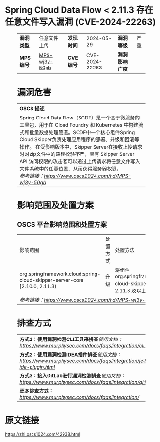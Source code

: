 # Spring Cloud Data Flow < 2.11.3 存在任意文件写入漏洞 (CVE-2024-22263)
<figure class="wp-block-table">
    <table>
        <tbody>
        <tr>
            <td><strong>漏洞类型</strong></td>
            <td>任意文件上传</td>
            <td><strong>发现时间</strong></td>
            <td>2024-05-29</td>
            <td><strong>漏洞等级</strong></td>
            <td>严重</td>
        </tr>
        <tr>
            <td><strong>MPS编号</strong></td>
            <td><a href="https://www.oscs1024.com/hd/MPS-wj3y-50gb">MPS-wj3y-50gb</a></td>
            <td><strong>CVE编号</strong></td>
            <td>CVE-2024-22263</td>
            <td><strong>漏洞影响广度</strong></td>
            <td></td>
        </tr>
        </tbody>
    </table>
</figure>


<figure class="wp-block-table">
    <h1 class="wp-block-heading">漏洞危害</h1>
    <table>
        <tbody>
        <tr>
            <td><strong>OSCS 描述</strong></td>
        </tr>
        <tr>
            <td>Spring Cloud Data Flow（SCDF）是一个基于微服务的工具包，用于在 Cloud Foundry 和 Kubernetes 中构建流式和批量数据处理管道。SCDF中一个核心组件Spring Cloud Skipper负责处理应用程序的部署、升级和回滚等操作。
在受影响版本中，Skipper Server在接收上传请求时对zip文件中的路径校验不严，具有 Skipper Server API 访问权限的攻击者可以通过上传请求将任意文件写入文件系统中的任意位置，从而获得服务器权限。<br><em>参考链接：<a
                    href="https://www.oscs1024.com/hd/MPS-wj3y-50gb">https://www.oscs1024.com/hd/MPS-wj3y-50gb</a></em>
            </td>
        </tr>
        </tbody>
    </table>
</figure>


<figure class="wp-block-table alignleft">
    <h1 class="wp-block-heading">影响范围及处置方案</h1>
    <h2 class="wp-block-heading"><strong>OSCS</strong> <strong>平台影响范围和处置方案</strong></h2>
    <table>
        <tbody>
        <tr>
            <td>影响范围</td>
            <td>处置方式</td>
            <td>处置方法</td>
        </tr>
        <tr><td rowspan="1">org.springframework.cloud:spring-cloud-skipper-server-core [2.10.0, 2.11.3)</td><td>升级</td><td>将组件 org.springframework.cloud:spring-cloud-skipper-server-core 升级至 2.11.3 及以上版本</td></tr>
        <tr>
            <td colspan="3"><em>参考链接：</em><em><a
                    href="https://www.oscs1024.com/hd/MPS-wj3y-50gb">https://www.oscs1024.com/hd/MPS-wj3y-50gb</a></em></td>
        </tr>
        </tbody>
    </table>
</figure>


<figure class="wp-block-table">
    <h1 class="wp-block-heading">排查方式</h1>
    <table>
        <tbody>
        <tr>
            <td><strong>方式1：使用漏洞检测CLI工具来排查</strong><em>使用文档：<a
                    href="https://www.murphysec.com/docs/faqs/integration/cli.html">https://www.murphysec.com/docs/faqs/integration/cli.html</a></em>
            </td>
        </tr>
        <tr>
            <td><strong>方式2：使用漏洞检测IDEA插件排查</strong><em>使用文档：<a
                    href="https://www.murphysec.com/docs/faqs/integration/jetbrains-ide-plugin.html">https://www.murphysec.com/docs/faqs/integration/jetbrains-ide-plugin.html</a></em>
            </td>
        </tr>
        <tr>
            <td><strong>方式3：接入GitLab进行漏洞检测排查</strong><em>使用文档：<a
                    href="https://www.murphysec.com/docs/faqs/integration/gitlab.html">https://www.murphysec.com/docs/faqs/integration/gitlab.html</a></em>
            </td>
        </tr>
        <tr>
            <td><strong>更多排查方式：</strong><em><a
                    href="https://www.murphysec.com/docs/faqs/integration/">https://www.murphysec.com/docs/faqs/integration/</a></em>
            </td>
        </tr>
        </tbody>
    </table>
</figure>
<h1>原文链接</h1>
<p><a href="https://zhi.oscs1024.com/42938.html">https://zhi.oscs1024.com/42938.html</a></p>